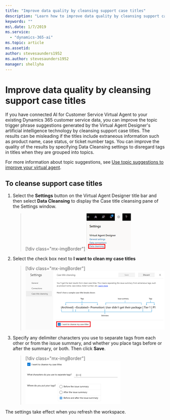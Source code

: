 ```yaml
---
title: "Improve data quality by cleansing support case titles"
description: "Learn how to improve data quality by cleansing support case titles in Customer Service Virtual Agent."
keywords: ""
ms\.date: 1/7/2019
ms.service:
  - "dynamics-365-ai"
ms.topic: article
ms.assetid: 
author: stevesaunders1952
ms.author: stevesaunders1952
manager: shellyha
---
```


# Improve data quality by cleansing support case titles

If you have connected AI for Customer Service Virtual Agent to your existing Dynamics 365 customer service data, you can improve the topic trigger phrase suggestions generated by the Virtual Agent Designer's artificial intelligence technology by cleansing support case titles. The results can be misleading if the titles include extraneous information such as product name, case status, or ticket number tags. You can improve the quality of the results by specifying Data Cleansing settings to disregard tags in titles when they are grouped into topics.

For more information about topic suggestions, see [Use topic suggestions to improve your virtual agent](how-to-suggestions.md).

## To cleanse support case titles

1. Select the **Settings** button on the Virtual Agent Designer title bar and then select **Data Cleansing** to display the Case title cleansing pane of the Settings window.

   > [!div class="mx-imgBorder"]
   > ![Display cleansing pane](media/how-to-cleanse-data-1.PNG)

2. Select the check box next to **I want to clean my case titles**

   > [!div class="mx-imgBorder"]
   > ![Case Titles pane](media/how-to-cleanse-data-2.PNG)

3. Specify any delimiter characters you use to separate tags from each other or from the issue summary, and whether you place tags before or after the summary, or both. Then click **Save**.

   > [!div class="mx-imgBorder"]
   > ![Case Titles toggle](media/how-to-cleanse-data-3.PNG)

The settings take effect when you refresh the workspace.